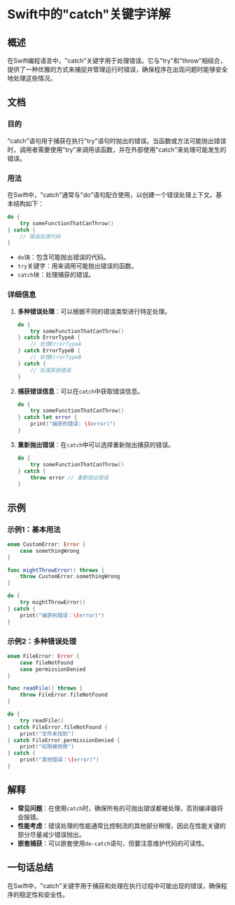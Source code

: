 <!--
Meta Description: # Swift中的"catch"关键字详解 ## 概述 在Swift编程语言中，"catch"关键字用于处理错误。它与"try"和"throw"相结合，提供了一种优雅的方式来捕捉并管理运行时错误，确保程序在出现问题时能够安全地处理这些情况。 ## 文档 ### 目的 "catch"语句用于捕获在执行...
Meta Keywords: catch, try, error, swift, print
-->

# Swift中的"catch"关键字详解

## 概述
在Swift编程语言中，"catch"关键字用于处理错误。它与"try"和"throw"相结合，提供了一种优雅的方式来捕捉并管理运行时错误，确保程序在出现问题时能够安全地处理这些情况。

## 文档
### 目的
"catch"语句用于捕获在执行"try"语句时抛出的错误。当函数或方法可能抛出错误时，调用者需要使用"try"来调用该函数，并在外部使用"catch"来处理可能发生的错误。

### 用法
在Swift中，"catch"通常与"do"语句配合使用，以创建一个错误处理上下文。基本结构如下：

```swift
do {
    try someFunctionThatCanThrow()
} catch {
    // 错误处理代码
}
```

- `do`块：包含可能抛出错误的代码。
- `try`关键字：用来调用可能抛出错误的函数。
- `catch`块：处理捕获的错误。

### 详细信息
1. **多种错误处理**：可以根据不同的错误类型进行特定处理。
   ```swift
   do {
       try someFunctionThatCanThrow()
   } catch ErrorTypeA {
       // 处理ErrorTypeA
   } catch ErrorTypeB {
       // 处理ErrorTypeB
   } catch {
       // 处理其他错误
   }
   ```

2. **捕获错误信息**：可以在`catch`中获取错误信息。
   ```swift
   do {
       try someFunctionThatCanThrow()
   } catch let error {
       print("捕获的错误: \(error)")
   }
   ```

3. **重新抛出错误**：在`catch`中可以选择重新抛出捕获的错误。
   ```swift
   do {
       try someFunctionThatCanThrow()
   } catch {
       throw error // 重新抛出错误
   }
   ```

## 示例
### 示例1：基本用法
```swift
enum CustomError: Error {
    case somethingWrong
}

func mightThrowError() throws {
    throw CustomError.somethingWrong
}

do {
    try mightThrowError()
} catch {
    print("捕获到错误：\(error)")
}
```

### 示例2：多种错误处理
```swift
enum FileError: Error {
    case fileNotFound
    case permissionDenied
}

func readFile() throws {
    throw FileError.fileNotFound
}

do {
    try readFile()
} catch FileError.fileNotFound {
    print("文件未找到")
} catch FileError.permissionDenied {
    print("权限被拒绝")
} catch {
    print("其他错误：\(error)")
}
```

## 解释
- **常见问题**：在使用`catch`时，确保所有的可抛出错误都被处理，否则编译器将会报错。
- **性能考虑**：错误处理的性能通常比控制流的其他部分稍慢，因此在性能关键的部分尽量减少错误抛出。
- **嵌套捕获**：可以嵌套使用`do-catch`语句，但要注意维护代码的可读性。

## 一句话总结
在Swift中，"catch"关键字用于捕获和处理在执行过程中可能出现的错误，确保程序的稳定性和安全性。